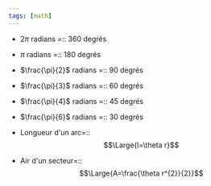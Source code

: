```yaml
---
tags: [math] 
---
```


- $2\pi$ radians =:: 360 degrés
<!--SR:!2023-10-09,36,290-->
- $\pi$ radians =:: 180 degrés
<!--SR:!2023-10-05,32,290-->
- $\frac{\pi}{2}$ radians =:: 90 degrés
<!--SR:!2023-10-03,30,290-->
- $\frac{\pi}{3}$ radians =:: 60 degrés
<!--SR:!2023-11-20,55,270-->
- $\frac{\pi}{4}$ radians =:: 45 degrés
<!--SR:!2023-09-29,25,270-->
- $\frac{\pi}{6}$ radians =:: 30 degrés
<!--SR:!2023-10-08,35,290-->

- Longueur d'un arc=::$$\Large{l=\theta r}$$
<!--SR:!2023-10-07,34,290-->
- Air d'un secteur=::$$\Large{A=\frac{\theta r^{2}}{2}}$$
<!--SR:!2023-10-04,8,250-->